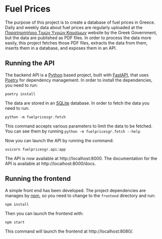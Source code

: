 # Fuel Prices

The purpose of this project is to create a database of fuel prices in Greece. Daily and weekly data about fuel prices
are regularly uploaded at the [Παρατηρητήριο Τιμών Υγρών Καυσίμων](http://www.fuelprices.gr/) website by the Greek
Government, but the data are published as PDF files. In order to process the data more easily, this project fetches
those PDF files, extracts the data from them, inserts them in a database, and exposes them in an API.

## Running the API

The backend API is a [Python](https://www.python.org/) based project, built with
[FastAPI](https://fastapi.tiangolo.com/), that uses [Poetry](https://python-poetry.org/) for dependency management. In
order to install the dependencies, you need to run:

```
poetry install
```

The data are stored in an [SQLite](https://www.sqlite.org/) database. In order to fetch the data you need to run:

```
python -m fuelpricesgr.fetch
```

This command accepts various parameters to limit the data to be fetched. You can see them by running
`python -m fuelpricesgr.fetch --help`

Now you can launch the API by running the command:

```
uvicorn fuelpricesgr.api:app
```

The API is now available at http://localhost:8000. The documentation for the API is available at
http://localhost:8000/docs.

## Running the frontend

A simple front end has been developed. The project dependencies are manages by [npm](https://www.npmjs.com/), so you
need to change to the `frontend` directory and run:

```
npm install
```

Then you can launch the frontend with:

```
npm start
```

This command will launch the frontend at http://localhost:8080/.
